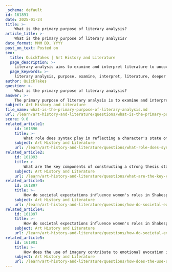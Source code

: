 ```yaml
---
_schema: default
id: 161891
date: 2025-01-24
title: >-
    What is the primary purpose of literary analysis?
article_title: >-
    What is the primary purpose of literary analysis?
date_format: MMM DD, YYYY
post_on_text: Posted on
seo:
  title: QuickTakes | Art History and Literature
  page_description: >-
    Literary analysis aims to examine and interpret literature to uncover deeper meanings, themes, and the author's intent, enhancing comprehension and fostering critical thinking.
  page_keywords: >-
    literary analysis, purpose, examine, interpret, literature, deeper meanings, themes, author's intent, text components, characters, plot, setting, language, critical questions, argument, construction of meaning, subjective interpretation, textual evidence, comprehension, critical thinking
author: QuickTakes
question: >-
    What is the primary purpose of literary analysis?
answer: >-
    The primary purpose of literary analysis is to examine and interpret a piece of literature in order to understand its deeper meanings, themes, and the author's intent. This practice involves breaking down the text into its various components—such as characters, plot, setting, and language—to explore how these elements interact to create meaning.\n\nIn literary analysis, the goal is to develop an argument about how the author constructs meaning within the text. This often involves asking critical questions, such as "How is the author creating meaning in this quote?" By focusing on the author's choices and techniques, analysts can uncover insights about the text that may not be immediately apparent. For instance, when analyzing a work like Shakespeare's 'Macbeth', one might explore themes of ambition and guilt, examining how these themes are expressed through the characters' actions and the language used throughout the play.\n\nAdditionally, literary analysis encourages subjective interpretation, allowing readers to engage with the text on a personal level while also grounding their arguments in textual evidence. This process not only enhances comprehension but also fosters critical thinking skills, making it an essential aspect of literary study.
subject: Art History and Literature
file_name: what-is-the-primary-purpose-of-literary-analysis.md
url: /learn/art-history-and-literature/questions/what-is-the-primary-purpose-of-literary-analysis
score: 9.0
related_article1:
    id: 161896
    title: >-
        What role does syntax play in reflecting a character's state of mind?
    subject: Art History and Literature
    url: /learn/art-history-and-literature/questions/what-role-does-syntax-play-in-reflecting-a-characters-state-of-mind
related_article2:
    id: 161893
    title: >-
        What are the key components of constructing a strong thesis statement in literary analysis?
    subject: Art History and Literature
    url: /learn/art-history-and-literature/questions/what-are-the-key-components-of-constructing-a-strong-thesis-statement-in-literary-analysis
related_article3:
    id: 161897
    title: >-
        How do societal expectations influence women's roles in Shakespeare's romantic relationships?
    subject: Art History and Literature
    url: /learn/art-history-and-literature/questions/how-do-societal-expectations-influence-womens-roles-in-shakespeares-romantic-relationships
related_article4:
    id: 161897
    title: >-
        How do societal expectations influence women's roles in Shakespeare's romantic relationships?
    subject: Art History and Literature
    url: /learn/art-history-and-literature/questions/how-do-societal-expectations-influence-womens-roles-in-shakespeares-romantic-relationships
related_article5:
    id: 161901
    title: >-
        How does the use of imagery contribute to emotional evocation in literature?
    subject: Art History and Literature
    url: /learn/art-history-and-literature/questions/how-does-the-use-of-imagery-contribute-to-emotional-evocation-in-literature
---
```


&nbsp;